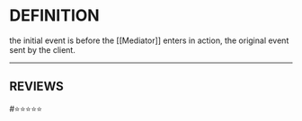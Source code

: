 # DEFINITION
the initial event is before the [[Mediator]] enters in action, the original event sent by the client.

---
## REVIEWS
#⭐⭐⭐⭐⭐